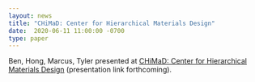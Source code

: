 ```yaml
---
layout: news
title: "CHiMaD: Center for Hierarchical Materials Design"
date:  2020-06-11 11:00:00 -0700
type: paper
---
```


Ben, Hong, Marcus, Tyler presented at  [CHiMaD: Center for Hierarchical Materials Design]() (presentation link forthcoming).

